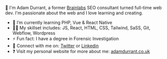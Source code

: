 👋 I'm Adam Durrant, a former <a href="https://www.brainlabsdigital.com/" target="_blank">Brainlabs</a> SEO consultant turned full-time web dev. I'm passionate about the web and I love learning and creating.
<br/>
  
- 🌱 I’m currently learning PHP, Vue & React Native
- 🧑‍💻 My skillset includes: JS, React, HTML, CSS, Tailwind, SaSS, Git, Webflow, Wordpress
- ⚡ Fun fact: I have a degree in Forensic Investigation  
- 🤙 Connect with me on: <a href="https://twitter.com/adamddurrant" target="_blank">Twitter</a> or <a href="https://linkedin.com/in/adam-durrant" target="_blank">Linkedin</a>
- ❓ Visit my personal website for more about me: <a href="https://adamdurrant.co.uk/" target="_blank"> adamdurrant.co.uk</a>
